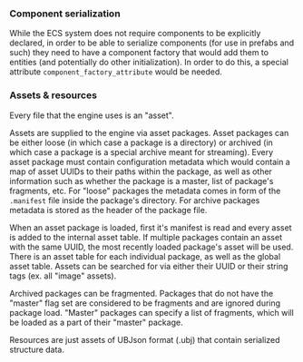 ### Component serialization

While the ECS system does not require components to be explicitly declared, in order to be able to serialize
components (for use in prefabs and such) they need to have a component factory that would add them to entities (and
potentially do other initialization). In order to do this, a special attribute `component_factory_attribute` would be
needed.

### Assets & resources

Every file that the engine uses is an "asset".

Assets are supplied to the engine via asset packages. Asset packages can be either loose (in which case a package is a
directory) or archived (in which case a package is a special archive meant for streaming). Every asset package must
contain configuration metadata which would contain a map of asset UUIDs to their paths within the package, as well as
other information such as whether the package is a master, list of package's fragments, etc. For "loose" packages the
metadata comes in form of the `.manifest` file inside the package's directory. For archive packages metadata is stored
as the header of the package file.

When an asset package is loaded, first it's manifest is read and every asset is added to the internal asset table. If
multiple packages contain an asset with the same UUID, the most recently loaded package's asset will be used. There is
an asset table for each individual package, as well as the global asset table. Assets can be searched for via either
their UUID or their string tags (ex. all "image" assets).

Archived packages can be fragmented. Packages that do not have the "master" flag set are considered to be fragments and
are ignored during package load. "Master" packages can specify a list of fragments, which will be loaded as a part of
their "master" package.

Resources are just assets of UBJson format (.ubj) that contain serialized structure data.